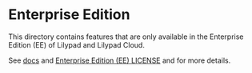 # Enterprise Edition

This directory contains features that are only available in the Enterprise Edition (EE) of Lilypad and Lilypad Cloud.

See [docs](https://lilypad.so/docs/open-source) and [Enterprise Edition (EE) LICENSE](https://github.com/Mirascope/lilypad/blob/main/ee/LICENSE) and for more details.
